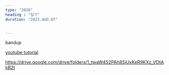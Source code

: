 ```yaml
---
type: "2020"
heading : "일기"
duration: "2022.AUG.07"


---
```

 
bandup

[youtube tutorial](https://www.youtube.com/watch?v=05Dhf6tlswY)


https://drive.google.com/drive/folders/1_twaW4S2PAh8SjUxKeR9KXz_VDtAkB2t


